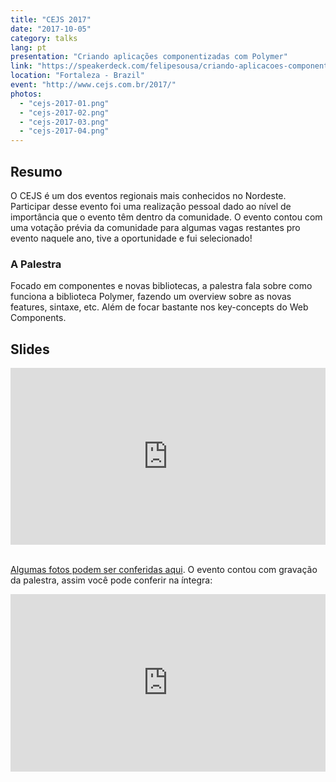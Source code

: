 ```yaml
---
title: "CEJS 2017"
date: "2017-10-05"
category: talks
lang: pt
presentation: "Criando aplicações componentizadas com Polymer"
link: "https://speakerdeck.com/felipesousa/criando-aplicacoes-componentizadas-com-polymer-2"
location: "Fortaleza - Brazil"
event: "http://www.cejs.com.br/2017/"
photos:
  - "cejs-2017-01.png"
  - "cejs-2017-02.png"
  - "cejs-2017-03.png"
  - "cejs-2017-04.png"
---
```


## Resumo

O CEJS é um dos eventos regionais mais conhecidos no Nordeste. Participar desse evento foi uma realização pessoal dado ao nível de importância que o evento têm dentro da comunidade. O evento contou com uma votação prévia da comunidade para algumas vagas restantes pro evento naquele ano, tive a oportunidade e fui selecionado!

### A Palestra

Focado em componentes e novas bibliotecas, a palestra fala sobre como funciona a biblioteca Polymer, fazendo um overview sobre as novas features, sintaxe, etc. Além de focar bastante nos key-concepts do Web Components.

## Slides

<div style="left: 0; width: 100%; height: 0; position: relative; padding-bottom: 56.1972%;"><iframe src="https://speakerdeck.com/player/fd0f44ba6213462d85c0fcba866f6cfc" style="border: 0; top: 0; left: 0; width: 100%; height: 100%; position: absolute;" allowfullscreen scrolling="no" allow="encrypted-media"></iframe></div>
<br />

[Algumas fotos podem ser conferidas aqui](https://www.flickr.com/photos/henriquegogo/34626475466/). O evento contou com gravação da palestra, assim você pode conferir na íntegra:
<br />

<div style="left: 0; width: 100%; height: 0; position: relative; padding-bottom: 56.25%;"><iframe src="https://www.youtube.com/embed/bS4ThCm5W8E?rel=0&amp;start=36" style="border: 0; top: 0; left: 0; width: 100%; height: 100%; position: absolute;" allowfullscreen scrolling="no" allow="encrypted-media; accelerometer; gyroscope; picture-in-picture"></iframe></div>
